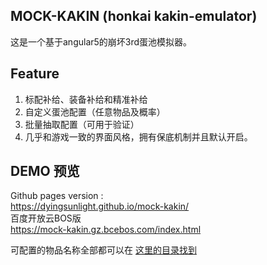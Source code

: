 ## MOCK-KAKIN (honkai kakin-emulator)
这是一个基于angular5的崩坏3rd蛋池模拟器。

## Feature
1. 标配补给、装备补给和精准补给  
2. 自定义蛋池配置（任意物品及概率）  
3. 批量抽取配置（可用于验证）  
4. 几乎和游戏一致的界面风格，拥有保底机制并且默认开启。

## DEMO 预览
Github pages version :  
https://dyingsunlight.github.io/mock-kakin/  
百度开放云BOS版  
https://mock-kakin.gz.bcebos.com/index.html

可配置的物品名称全部都可以在
[这里的目录找到](https://github.com/dyingsunlight/mock-kakin/tree/master/src/app/gacha/resources)  


